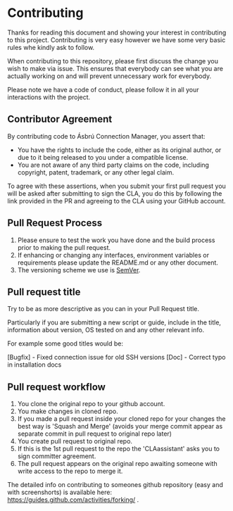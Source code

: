 # Contributing

Thanks for reading this document and showing your interest in contributing to this project.
Contributing is very easy however we have some very basic rules whe kindly ask to follow.

When contributing to this repository, please first discuss the change you wish to make via issue.
This ensures that everybody can see what you are actually working on and will prevent unnecessary work for everybody.

Please note we have a code of conduct, please follow it in all your interactions with the project.

## Contributor Agreement
By contributing code to Ásbrú Connection Manager, you assert that:

* You have the rights to include the code, either as its original author, or due to it being released to you under a compatible license.
* You are not aware of any third party claims on the code, including copyright, patent, trademark, or any other legal claim.

To agree with these assertions, when you submit your first pull request you will be asked after submitting to sign the CLA, you do this by following the link provided in the PR and agreeing to the CLA using your GitHub account.

## Pull Request Process

1. Please ensure to test the work you have done and the build process prior to making the pull request.
2. If enhancing or changing any interfaces, environment variables or requirements please update the README.md or any other document.
3. The versioning scheme we use is [SemVer](http://semver.org/).

## Pull request title

Try to be as more descriptive as you can in your Pull Request title.

Particularly if you are submitting a new script or guide, include in the title,
information about version, OS tested on and any other relevant info.

For example some good titles would be:

[Bugfix] - Fixed connection issue for old SSH versions
[Doc] - Correct typo in installation docs

## Pull request workflow
1. You clone the original repo to your github account.
2. You make changes in cloned repo.
3. If you made a pull request inside your cloned repo for your changes the best way is 'Squash and Merge' 
   (avoids your merge commit appear as separate commit in pull request to original repo later)
4. You create pull request to original repo.
5. If this is the 1st pull request to the repo the 'CLAassistant' asks you to sign committer agreement.
6. The pull request appears on the original repo awaiting someone with write access to the repo to merge it.

The detailed info on contributing to someones github repository (easy and with screenshorts) is available here: 
https://guides.github.com/activities/forking/ .
